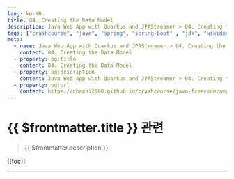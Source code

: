 ```yaml
---
lang: ko-KR
title: 04. Creating the Data Model
description: Java Web App with Quarkus and JPAStreamer > 04. Creating the Data Model
tags: ["crashcourse", "java", "spring", "spring-boot" , "jdk", "wikidocs"]
meta:
  - name: Java Web App with Quarkus and JPAStreamer > 04. Creating the Data Model
    content: 04. Creating the Data Model
  - property: og:title
    content: 04. Creating the Data Model
  - property: og:description
    content: Java Web App with Quarkus and JPAStreamer > 04. Creating the Data Model
  - property: og:url
    content: https://chanhi2000.github.io/crashcourse/java-freecodecamp-quarkus-jpastreamer/04.html
---
```


# {{ $frontmatter.title }} 관련

> {{ $frontmatter.description }}

[[toc]]

---